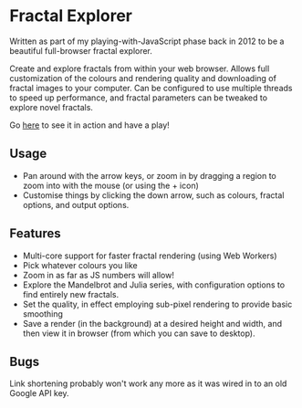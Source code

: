 # Fractal Explorer

Written as part of my playing-with-JavaScript phase back in 2012 to be a beautiful full-browser fractal explorer.

Create and explore fractals from within your web browser. Allows full customization of the colours and rendering quality and downloading of fractal images to your computer. Can be configured to use multiple threads to speed up performance, and fractal parameters can be tweaked to explore novel fractals.

Go [here](http://unbui.lt/projects/fractal/) to see it in action and have a play!

## Usage

- Pan around with the arrow keys, or zoom in by dragging a region to zoom into with the mouse (or using the + icon)
- Customise things by clicking the down arrow, such as colours, fractal options, and output options.

## Features

- Multi-core support for faster fractal rendering (using Web Workers)
- Pick whatever colours you like
- Zoom in as far as JS numbers will allow!
- Explore the Mandelbrot and Julia series, with configuration options to find entirely new fractals.
- Set the quality, in effect employing sub-pixel rendering to provide basic smoothing
- Save a render (in the background) at a desired height and width, and then view it in browser (from which you can save to desktop).

## Bugs

Link shortening probably won't work any more as it was wired in to an old Google API key.